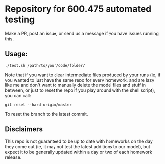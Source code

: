 # Repository for 600.475 automated testing

Make a PR, post an issue, or send us a message if you have issues running this. 

## Usage:
```
./test.sh /path/to/your/code/folder/
```

Note that if you want to clear intermediate files produced by your runs (ie, if you wanted to just have the same repo for every homework, and are lazy like me and don't want to manually delete the model files and stuff in between, or just to reset the repo if you play around with the shell script), you can call:

```
git reset --hard origin/master
```

To reset the branch to the latest commit. 

## Disclaimers
 
This repo is not guaranteed to be up to date with homeworks on the day they come out (ie, it may not test the latest additions to our model), but expect it to be generally updated within a day or two of each homework release.
